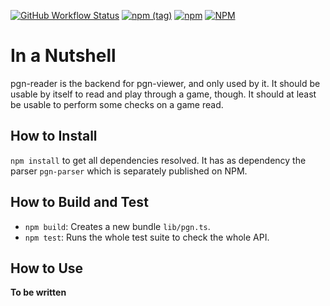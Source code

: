 [![GitHub Workflow Status](https://github.com/mliebelt/PgnViewerJS/actions/workflows/nodejs.yml/badge.svg)](https://github.com/mliebelt/PgnViewerJS/actions[)
[![npm (tag)](https://img.shields.io/npm/v/@mliebelt/pgn-reader)](https://www.npmjs.com/package/@mliebelt/pgn-reader)
[![npm](https://img.shields.io/npm/dm/@mliebelt/pgn-reader)](https://www.npmjs.com/package/@mliebelt/pgn-reader)
[![NPM](https://img.shields.io/npm/l/@mliebelt/pgn-reader)](https://github.com/mliebelt/PgnViewerJS/blob/main/modules/pgn-reader/LICENSE.md)

# In a Nutshell

pgn-reader is the backend for pgn-viewer, and only used by it. It should be usable by itself to read and play through a game, though. It should at least be usable to perform some checks on a game read.

## How to Install

`npm install` to get all dependencies resolved. It has as dependency the parser `pgn-parser` which is separately published on NPM.

## How to Build and Test

* `npm build`: Creates a new bundle `lib/pgn.ts`.
* `npm test`: Runs the whole test suite to check the whole API.

## How to Use

**To be written**